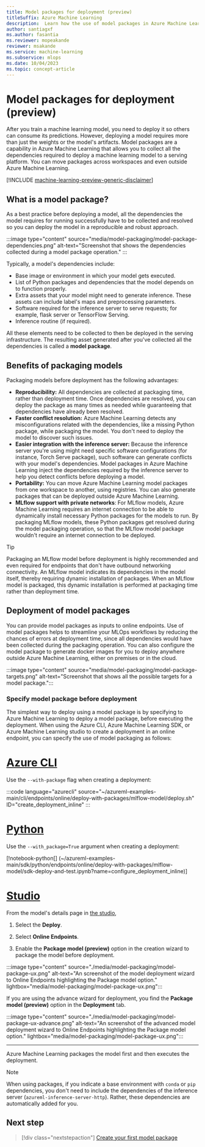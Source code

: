 ```yaml
---
title: Model packages for deployment (preview)
titleSuffix: Azure Machine Learning
description:  Learn how the use of model packages in Azure Machine Learning is useful for deploying models in a reliable and reproducible way.
author: santiagxf
ms.author: fasantia
ms.reviewer: mopeakande
reviewer: msakande
ms.service: machine-learning
ms.subservice: mlops
ms.date: 10/04/2023
ms.topic: concept-article
---
```


# Model packages for deployment (preview)

After you train a machine learning model, you need to deploy it so others can consume its predictions. However, deploying a model requires more than just the weights or the model's artifacts. Model packages are a capability in Azure Machine Learning that allows you to collect all the dependencies required to deploy a machine learning model to a serving platform. You can move packages across workspaces and even outside Azure Machine Learning.

[!INCLUDE [machine-learning-preview-generic-disclaimer](includes/machine-learning-preview-generic-disclaimer.md)]

## What is a model package?

As a best practice before deploying a model, all the dependencies the model requires for running successfully have to be collected and resolved so you can deploy the model in a reproducible and robust approach.

:::image type="content" source="media/model-packaging/model-package-dependencies.png" alt-text="Screenshot that shows the dependencies collected during a model package operation." :::

Typically, a model's dependencies include:

* Base image or environment in which your model gets executed.
* List of Python packages and dependencies that the model depends on to function properly.
* Extra assets that your model might need to generate inference. These assets can include label's maps and preprocessing parameters.
* Software required for the inference server to serve requests; for example, flask server or TensorFlow Serving.
* Inference routine (if required).

All these elements need to be collected to then be deployed in the serving infrastructure. The resulting asset generated after you've collected all the dependencies is called a **model package**.


## Benefits of packaging models

Packaging models before deployment has the following advantages:

* **Reproducibility:** All dependencies are collected at packaging time, rather than deployment time. Once dependencies are resolved, you can deploy the package as many times as needed while guaranteeing that dependencies have already been resolved.
* **Faster conflict resolution:** Azure Machine Learning detects any misconfigurations related with the dependencies, like a missing Python package, while packaging the model. You don't need to deploy the model to discover such issues.
* **Easier integration with the inference server:** Because the inference server you're using might need specific software configurations (for instance, Torch Serve package), such software can generate conflicts with your model's dependencies. Model packages in Azure Machine Learning inject the dependencies required by the inference server to help you detect conflicts before deploying a model.
* **Portability:** You can move Azure Machine Learning model packages from one workspace to another, using registries. You can also generate packages that can be deployed outside Azure Machine Learning.
* **MLflow support with private networks**: For MLflow models, Azure Machine Learning requires an internet connection to be able to dynamically install necessary Python packages for the models to run. By packaging MLflow models, these Python packages get resolved during the model packaging operation, so that the MLflow model package wouldn't require an internet connection to be deployed.

> [!TIP] 
> Packaging an MLflow model before deployment is highly recommended and even required for endpoints that don't have outbound networking connectivity. An MLflow model indicates its dependencies in the model itself, thereby requiring dynamic installation of packages. When an MLflow model is packaged, this dynamic installation is performed at packaging time rather than deployment time.

## Deployment of model packages

You can provide model packages as inputs to online endpoints. Use of model packages helps to streamline your MLOps workflows by reducing the chances of errors at deployment time, since all dependencies would have been collected during the packaging operation. You can also configure the model package to generate docker images for you to deploy anywhere outside Azure Machine Learning, either on premises or in the cloud.

:::image type="content" source="media/model-packaging/model-package-targets.png" alt-text="Screenshot that shows all the possible targets for a model package.":::

### Specify model package before deployment

The simplest way to deploy using a model package is by specifying to Azure Machine Learning to deploy a model package, before executing the deployment. When using the Azure CLI, Azure Machine Learning SDK, or Azure Machine Learning studio to create a deployment in an online endpoint, you can specify the use of model packaging as follows:

# [Azure CLI](#tab/cli)

Use the `--with-package` flag when creating a deployment:

:::code language="azurecli" source="~/azureml-examples-main/cli/endpoints/online/deploy-with-packages/mlflow-model/deploy.sh" ID="create_deployment_inline" :::

# [Python](#tab/sdk)

Use the `--with_package=True` argument when creating a deployment:

[!notebook-python[] (~/azureml-examples-main/sdk/python/endpoints/online/deploy-with-packages/mlflow-model/sdk-deploy-and-test.ipynb?name=configure_deployment_inline)]

# [Studio](#tab/studio)

From the model's details page in [the studio](https://ml.azure.com),

1. Select the **Deploy**.

1. Select **Online Endpoints**. 

1. Enable the **Package model (preview)** option in the creation wizard to package the model before deployment.

:::image type="content" source="./media/model-packaging/model-package-ux.png" alt-text="An screenshot of the model deployment wizard to Online Endpoints highlighting the Package model option." lightbox="media/model-packaging/model-package-ux.png":::

If you are using the advance wizard for deployment, you find the **Package model (preview)** option in the **Deployment** tab.

:::image type="content" source="./media/model-packaging/model-package-ux-advance.png" alt-text="An screenshot of the advanced model deployment wizard to Online Endpoints highlighting the Package model option." lightbox="media/model-packaging/model-package-ux.png":::

---

Azure Machine Learning packages the model first and then executes the deployment.

> [!NOTE]
> When using packages, if you indicate a base environment with `conda` or `pip` dependencies, you don't need to include the dependencies of the inference server (`azureml-inference-server-http`). Rather, these dependencies are automatically added for you.


## Next step

> [!div class="nextstepaction"]
> [Create your first model package](how-to-package-models.md)